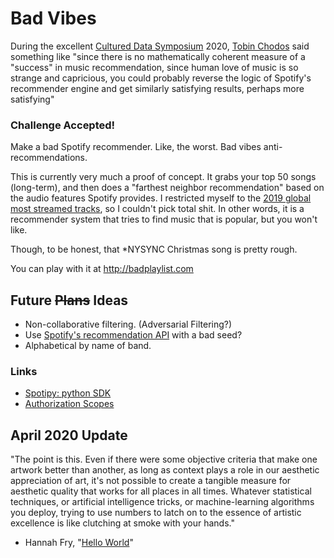 # Bad Vibes

During the excellent [Cultured Data Symposium](https://cultureddata.net/) 2020, [Tobin Chodos](http://www.tobinchodos.com/) said something like "since there is no mathematically coherent measure of a "success" in music recommendation, since human love of music is so strange and capricious, you could probably reverse the logic of Spotify's recommender engine and get similarly satisfying results, perhaps more satisfying"

### Challenge Accepted!

Make a bad Spotify recommender. Like, the worst. Bad vibes anti-recommendations.

This is currently very much a proof of concept.  It grabs your top 50 songs (long-term), and then does a "farthest neighbor recommendation" based on the audio features Spotify provides.  I restricted myself to the [2019 global most streamed tracks](https://www.kaggle.com/prasertk/spotify-global-2019-moststreamed-tracks), so I couldn't pick total shit.  In other words, it is a recommender system that tries to find music that is popular, but you won't like.

Though, to be honest, that *NYSYNC Christmas song is pretty rough.

You can play with it at http://badplaylist.com

## Future <s>Plans</s> Ideas

* Non-collaborative filtering.  (Adversarial Filtering?)
* Use [Spotify's recommendation API]((https://developer.spotify.com/documentation/web-api/reference/browse/get-recommendations/)) with a bad seed?
* Alphabetical by name of band.


### Links

* [Spotipy: python SDK](https://spotipy.readthedocs.io/en/2.7.0/)
* [Authorization Scopes](https://developer.spotify.com/documentation/general/guides/scopes/)

## April 2020 Update

"The point is this.  Even if there were some objective criteria that make one artwork better than another, as long as context plays a role in our aesthetic appreciation of art, it's not possible to create a tangible measure for aesthetic quality that works for all places in all times.  Whatever statistical techniques, or artificial intelligence tricks, or machine-learning algorithms you deploy, trying to use numbers to latch on to the essence of artistic excellence is like clutching at smoke with your hands."

- Hannah Fry, "[Hello World](http://www.hannahfry.co.uk/helloworld)"
